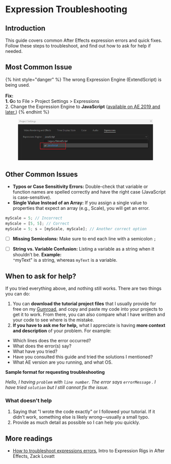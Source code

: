 # Expression Troubleshooting

## Introduction

This guide covers common After Effects expression errors and quick fixes. Follow these steps to troubleshoot, and find out how to ask for help if needed.

## Most Common Issue

{% hint style="danger" %}
The wrong Expression Engine (ExtendScript) is being used.\
\
**Fix:** \
**1. G**o to File > Project Settings > Expressions\
2\. Change the Expression Engine to **JavaScript** ([available on AE 2019 and later.](https://help.pixflow.net/portal/en/kb/articles/after-effect-change-expression-engin))&#x20;
{% endhint %}

<figure><img src="../../.gitbook/assets/image.png" alt=""><figcaption></figcaption></figure>

## Other Common Issues

* **Typos or Case Sensitivity Errors:** Double-check that variable or function names are spelled correctly and have the right case (JavaScript is case-sensitive).
* **Single Value Instead of an Array:** If you assign a single value to properties that expect an array (e.g., Scale), you will get an error.

```javascript
myScale = 5; // Incorrect
myScale = [5, 5]; // Correct
myScale = 5; s = [myScale, myScale]; // Another correct option
```

* [ ] **Missing Semicolons:** Make sure to end each line with a semicolon `;`
* [ ] **String vs. Variable Confusion:** Listing a variable as a string when it shouldn’t be. **Example:**\
  `"`myText" is a string, whereas `myText` is a variable.



## **When to ask for help?**

If you tried everything above, and nothing still works. There are two things you can do:

1. You can **download the tutorial project files** that I usually provide for free on my [Gumroad](https://nosleepcreative.gumroad.com/?recommended\_by=more\_like\_this), and copy and paste my code into your projects to get it to work. From there, you can also compare what I have written and your code to see where is the mistake.
2. **If you have to ask me for help,** what I appreciate is having **more context and description** of your problem. For example:

* Which lines does the error occurred?
* What does the error(s) say?
* What have you tried?&#x20;
* Have you consulted this guide and tried the solutions I mentioned?
* What AE version are you running, and what OS.

**Sample format for requesting troubleshooting**

_Hello, I having `problem` with `line number`. The error says `errorMessage` . I have tried `solution` but I still cannot fix the issue._&#x20;

### **What doesn't help**

1. Saying that "I wrote the code exactly" or I followed your tutorial. If it didn’t work, something else is likely wrong—usually a small typo.
2. Provide as much detail as possible so I can help you quickly.

## More readings

* [How to troubleshoot expressions errors](https://www.youtube.com/watch?v=VdaGqq4I0qM\&t=1426s), Intro to Expression Rigs in After Effects, Zack Lovatt

